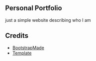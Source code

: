 ## Personal Portfolio
just a simple website describing who I am


## Credits
* [BootstrapMade](https://bootstrapmade.com/)
* [Template](https://bootstrapmade.com/free-html-bootstrap-template-my-resume/)
